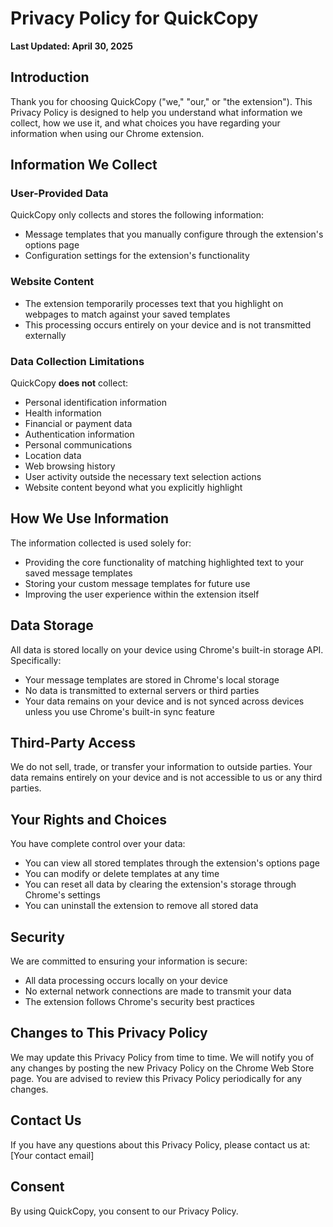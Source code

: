 # Privacy Policy for QuickCopy

**Last Updated: April 30, 2025**

## Introduction

Thank you for choosing QuickCopy ("we," "our," or "the extension"). This Privacy Policy is designed to help you understand what information we collect, how we use it, and what choices you have regarding your information when using our Chrome extension.

## Information We Collect

### User-Provided Data

QuickCopy only collects and stores the following information:

- Message templates that you manually configure through the extension's options page
- Configuration settings for the extension's functionality

### Website Content

- The extension temporarily processes text that you highlight on webpages to match against your saved templates
- This processing occurs entirely on your device and is not transmitted externally

### Data Collection Limitations

QuickCopy **does not** collect:

- Personal identification information
- Health information
- Financial or payment data
- Authentication information
- Personal communications
- Location data
- Web browsing history
- User activity outside the necessary text selection actions
- Website content beyond what you explicitly highlight

## How We Use Information

The information collected is used solely for:

- Providing the core functionality of matching highlighted text to your saved message templates
- Storing your custom message templates for future use
- Improving the user experience within the extension itself

## Data Storage

All data is stored locally on your device using Chrome's built-in storage API. Specifically:

- Your message templates are stored in Chrome's local storage
- No data is transmitted to external servers or third parties
- Your data remains on your device and is not synced across devices unless you use Chrome's built-in sync feature

## Third-Party Access

We do not sell, trade, or transfer your information to outside parties. Your data remains entirely on your device and is not accessible to us or any third parties.

## Your Rights and Choices

You have complete control over your data:

- You can view all stored templates through the extension's options page
- You can modify or delete templates at any time
- You can reset all data by clearing the extension's storage through Chrome's settings
- You can uninstall the extension to remove all stored data

## Security

We are committed to ensuring your information is secure:

- All data processing occurs locally on your device
- No external network connections are made to transmit your data
- The extension follows Chrome's security best practices

## Changes to This Privacy Policy

We may update this Privacy Policy from time to time. We will notify you of any changes by posting the new Privacy Policy on the Chrome Web Store page. You are advised to review this Privacy Policy periodically for any changes.

## Contact Us

If you have any questions about this Privacy Policy, please contact us at:
[Your contact email]

## Consent

By using QuickCopy, you consent to our Privacy Policy.
